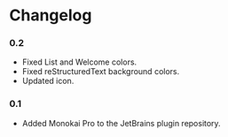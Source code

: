 # Changelog

### 0.2

- Fixed List and Welcome colors.
- Fixed reStructuredText background colors.
- Updated icon.

### 0.1

- Added Monokai Pro to the JetBrains plugin repository.
